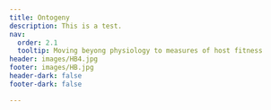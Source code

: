 ```yaml
---
title: Ontogeny
description: This is a test.
nav:
  order: 2.1
  tooltip: Moving beyong physiology to measures of host fitness
header: images/HB4.jpg
footer: images/HB.jpg
header-dark: false
footer-dark: false

---
```

​

